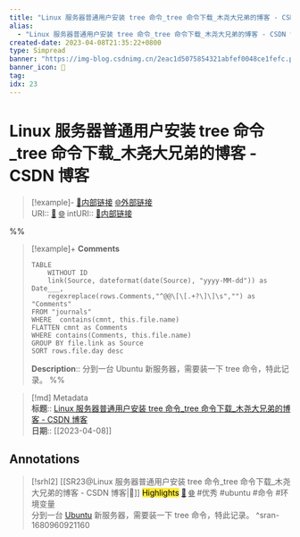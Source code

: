 ```yaml
---
title: "Linux 服务器普通用户安装 tree 命令_tree 命令下载_木尧大兄弟的博客 - CSDN 博客"
alias: 
  - "Linux 服务器普通用户安装 tree 命令_tree 命令下载_木尧大兄弟的博客 - CSDN 博客"
created-date: 2023-04-08T21:35:22+0800
type: Simpread
banner: "https://img-blog.csdnimg.cn/2eac1d5075854321abfef0048ce1fefc.png "
banner_icon: 🔖
tag: 
idx: 23
---
```


# Linux 服务器普通用户安装 tree 命令_tree 命令下载_木尧大兄弟的博客 - CSDN 博客

> [!example]- [🧷内部链接](<http://localhost:7026/unread/23>) [🌐外部链接](<https://blog.csdn.net/muyao987/article/details/127300627>)    
> URI:: [🧷](<http://localhost:7026/unread/23>) [🌐](<https://blog.csdn.net/muyao987/article/details/127300627>) 
> intURI:: [🧷内部链接](<http://localhost:7026/reading/23>)

%%
> [!example]+ **Comments**  
> ```dataview
> TABLE 
>     WITHOUT ID
>     link(Source, dateformat(date(Source), "yyyy-MM-dd")) as Date___, 
>     regexreplace(rows.Comments,"^@@\[\[.+?\]\]\s","") as "Comments"
> FROM "journals"
> WHERE  contains(cmnt, this.file.name)
> FLATTEN cmnt as Comments
> WHERE contains(Comments, this.file.name)
> GROUP BY file.link as Source
> SORT rows.file.day desc
> ```
>  **Description**:: 分到一台 Ubuntu 新服务器，需要装一下 tree 命令，特此记录。
%%

> [!md] Metadata  
> **标题**:: [Linux 服务器普通用户安装 tree 命令_tree 命令下载_木尧大兄弟的博客 - CSDN 博客](https://blog.csdn.net/muyao987/article/details/127300627)  
> **日期**:: [[2023-04-08]]  

## Annotations


> [!srhl2] [[SR23@Linux 服务器普通用户安装 tree 命令_tree 命令下载_木尧大兄弟的博客 - CSDN 博客|📄]] <mark style="background-color: #ffeb3b">Highlights</mark> [🧷](<http://localhost:7026/unread/23#id=1680960921160>) [🌐](<http://localhost:7026/reading/23#id=1680960921160>) #优秀 #ubuntu #命令 #环境变量   
> 分到一台 [Ubuntu](https://so.csdn.net/so/search?q=Ubuntu&spm=1001.2101.3001.7020) 新服务器，需要装一下 tree 命令，特此记录。
> ^sran-1680960921160
 
 